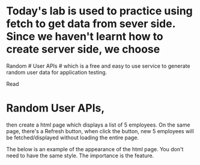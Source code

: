# Today's lab is used to practice using fetch to get data from sever side. Since we haven't learnt how to create server side, we choose
 Random # User APIs #  which is a free and easy to use service to generate random user data for application testing.

Read 
# Random User APIs, 
then create a html page which displays a list of 5 employees. On the same page, there's a Refresh button, when click the button, new 5 employees will be fetched/displayed without loading the entire page.

The below is an example of the appearance of the html page. You don't need to have the same style. The importance is the feature.